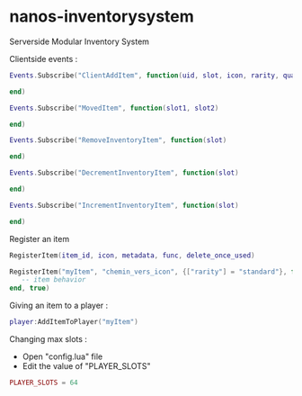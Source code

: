 # nanos-inventorysystem
Serverside Modular Inventory System

Clientside events :

```lua
Events.Subscribe("ClientAddItem", function(uid, slot, icon, rarity, quantity, stackable)

end)

Events.Subscribe("MovedItem", function(slot1, slot2)

end)

Events.Subscribe("RemoveInventoryItem", function(slot)

end)

Events.Subscribe("DecrementInventoryItem", function(slot)

end)

Events.Subscribe("IncrementInventoryItem", function(slot)

end)
```

Register an item
```lua
RegisterItem(item_id, icon, metadata, func, delete_once_used)

RegisterItem("myItem", "chemin_vers_icon", {["rarity"] = "standard"}, function(player, itemid)
   -- item behavior
end, true)
```
Giving an item to a player :
```lua
player:AddItemToPlayer("myItem")
```

Changing max slots :
 - Open "config.lua" file
- Edit the value of "PLAYER_SLOTS"
```lua
PLAYER_SLOTS = 64
```
